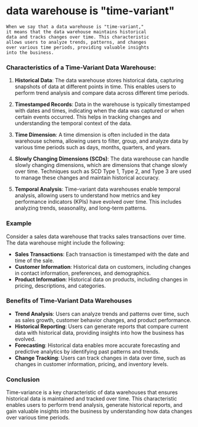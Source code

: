 # data warehouse is "time-variant"

	When we say that a data warehouse is "time-variant," 
	it means that the data warehouse maintains historical 
	data and tracks changes over time. This characteristic 
	allows users to analyze trends, patterns, and changes 
	over various time periods, providing valuable insights 
	into the business.

### Characteristics of a Time-Variant Data Warehouse:

1. **Historical Data**: The data warehouse stores historical data, capturing snapshots of data at different points in time. This enables users to perform trend analysis and compare data across different time periods.

2. **Timestamped Records**: Data in the warehouse is typically timestamped with dates and times, indicating when the data was captured or when certain events occurred. This helps in tracking changes and understanding the temporal context of the data.

3. **Time Dimension**: A time dimension is often included in the data warehouse schema, allowing users to filter, group, and analyze data by various time periods such as days, months, quarters, and years.

4. **Slowly Changing Dimensions (SCDs)**: The data warehouse can handle slowly changing dimensions, which are dimensions that change slowly over time. Techniques such as SCD Type 1, Type 2, and Type 3 are used to manage these changes and maintain historical accuracy.

5. **Temporal Analysis**: Time-variant data warehouses enable temporal analysis, allowing users to understand how metrics and key performance indicators (KPIs) have evolved over time. This includes analyzing trends, seasonality, and long-term patterns.

### Example

Consider a sales data warehouse that tracks sales transactions over time. The data warehouse might include the following:

- **Sales Transactions**: Each transaction is timestamped with the date and time of the sale.
- **Customer Information**: Historical data on customers, including changes in contact information, preferences, and demographics.
- **Product Information**: Historical data on products, including changes in pricing, descriptions, and categories.

### Benefits of Time-Variant Data Warehouses

- **Trend Analysis**: Users can analyze trends and patterns over time, such as sales growth, customer behavior changes, and product performance.
- **Historical Reporting**: Users can generate reports that compare current data with historical data, providing insights into how the business has evolved.
- **Forecasting**: Historical data enables more accurate forecasting and predictive analytics by identifying past patterns and trends.
- **Change Tracking**: Users can track changes in data over time, such as changes in customer information, pricing, and inventory levels.

### Conclusion

Time-variance is a key characteristic of data warehouses that ensures historical data is maintained and tracked over time. This characteristic enables users to perform trend analysis, generate historical reports, and gain valuable insights into the business by understanding how data changes over various time periods.
